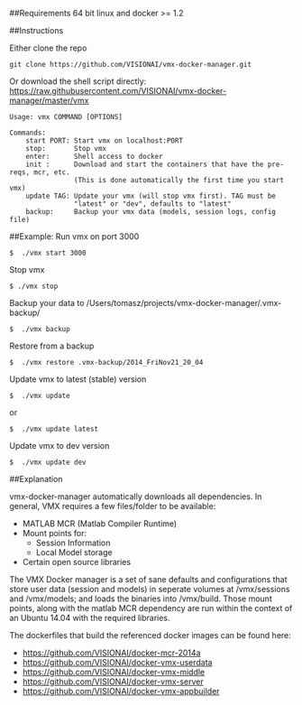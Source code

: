 ##Requirements
    64 bit linux and docker >= 1.2

##Instructions

Either clone the repo

    git clone https://github.com/VISIONAI/vmx-docker-manager.git

Or download the shell script directly: https://raw.githubusercontent.com/VISIONAI/vmx-docker-manager/master/vmx

    Usage: vmx COMMAND [OPTIONS]

    Commands:
        start PORT: Start vmx on localhost:PORT
        stop:       Stop vmx
        enter:      Shell access to docker
        init :      Download and start the containers that have the pre-reqs, mcr, etc.
                    (This is done automatically the first time you start vmx)
        update TAG: Update your vmx (will stop vmx first). TAG must be
                    "latest" or "dev", defaults to "latest"
        backup:     Backup your vmx data (models, session logs, config file)
        
##Example:
 Run vmx on port 3000
    
    $  ./vmx start 3000

 Stop vmx

    $ ./vmx stop

 Backup your data to  /Users/tomasz/projects/vmx-docker-manager/.vmx-backup/

    $  ./vmx backup
    
 Restore from a backup

    $  ./vmx restore .vmx-backup/2014_FriNov21_20_04
 
 Update vmx to latest (stable) version

    $  ./vmx update

or 

    $  ./vmx update latest

 Update vmx to dev version

    $  ./vmx update dev

   


##Explanation

vmx-docker-manager automatically downloads all dependencies.  In
general, VMX requires a few files/folder to be available:
 - MATLAB MCR (Matlab Compiler Runtime)
 - Mount points for:
   - Session Information
   - Local Model storage
 - Certain open source libraries

The VMX Docker manager is a set of sane defaults and configurations that store user data (session and models) in seperate volumes at /vmx/sessions and /vmx/models; and loads the binaries into /vmx/build.  Those mount points, along with the matlab MCR dependency are run within the context of an Ubuntu 14.04 with the required libraries.

The dockerfiles that build the referenced docker images can be found here:

- https://github.com/VISIONAI/docker-mcr-2014a
- https://github.com/VISIONAI/docker-vmx-userdata
- https://github.com/VISIONAI/docker-vmx-middle
- https://github.com/VISIONAI/docker-vmx-server
- https://github.com/VISIONAI/docker-vmx-appbuilder

